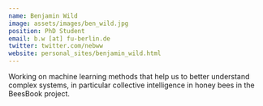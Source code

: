 ```yaml
---
name: Benjamin Wild
image: assets/images/ben_wild.jpg
position: PhD Student
email: b.w [at] fu-berlin.de
twitter: twitter.com/nebww
website: personal_sites/benjamin_wild.html
---
```


Working on machine learning methods that help us to better understand complex systems, in particular
collective intelligence in honey bees in the BeesBook project.
